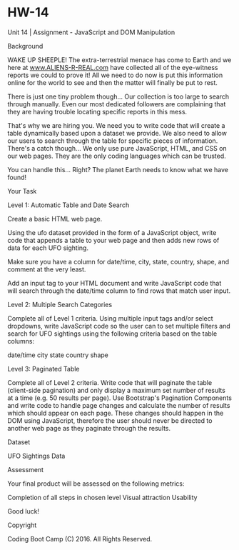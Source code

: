 # HW-14

Unit 14 | Assignment - JavaScript and DOM Manipulation


Background

WAKE UP SHEEPLE! The extra-terrestrial menace has come to Earth and we here at www.ALIENS-R-REAL.com have collected all of the eye-witness reports we could to prove it! All we need to do now is put this information online for the world to see and then the matter will finally be put to rest.

There is just one tiny problem though... Our collection is too large to search through manually. Even our most dedicated followers are complaining that they are having trouble locating specific reports in this mess.

That's why we are hiring you. We need you to write code that will create a table dynamically based upon a dataset we provide. We also need to allow our users to search through the table for specific pieces of information. There's a catch though... We only use pure JavaScript, HTML, and CSS on our web pages. They are the only coding languages which can be trusted.

You can handle this... Right? The planet Earth needs to know what we have found!


Your Task


Level 1: Automatic Table and Date Search


Create a basic HTML web page.

Using the ufo dataset provided in the form of a JavaScript object, write code that appends a table to your web page and then adds new rows of data for each UFO sighting.


Make sure you have a column for date/time, city, state, country, shape, and comment at the very least.


Add an input tag to your HTML document and write JavaScript code that will search through the date/time column to find rows that match user input.



Level 2: Multiple Search Categories


Complete all of Level 1 criteria.
Using multiple input tags and/or select dropdowns, write JavaScript code so the user can to set multiple filters and search for UFO sightings using the following criteria based on the table columns: 



date/time
city
state
country
shape



Level 3: Paginated Table


Complete all of Level 2 criteria.
Write code that will paginate the table (client-side pagination) and only display a maximum set number of results at a time (e.g. 50 results per page). Use Bootstrap's Pagination Components and write code to handle page changes and calculate the number of results which should appear on each page. 
These changes should happen in the DOM using JavaScript, therefore the user should never be directed to another web page as they paginate through the results.





Dataset


UFO Sightings Data



Assessment

Your final product will be assessed on the following metrics:


Completion of all steps in chosen level
Visual attraction
Usability


Good luck!


Copyright

Coding Boot Camp (C) 2016. All Rights Reserved.

